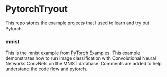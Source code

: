 # PytorchTryout

This repo stores the example projects that I used to learn and try out Pytorch. 

### mnist
This is [the mnist example](https://github.com/pytorch/examples/tree/main/mnist) from [PyTorch Examples](https://pytorch.org/examples/). This example demonstrates how to run image classification with Convolutional Neural Networks ConvNets on the MNIST database. Comments are added to help understand the code flow and pytorch.
